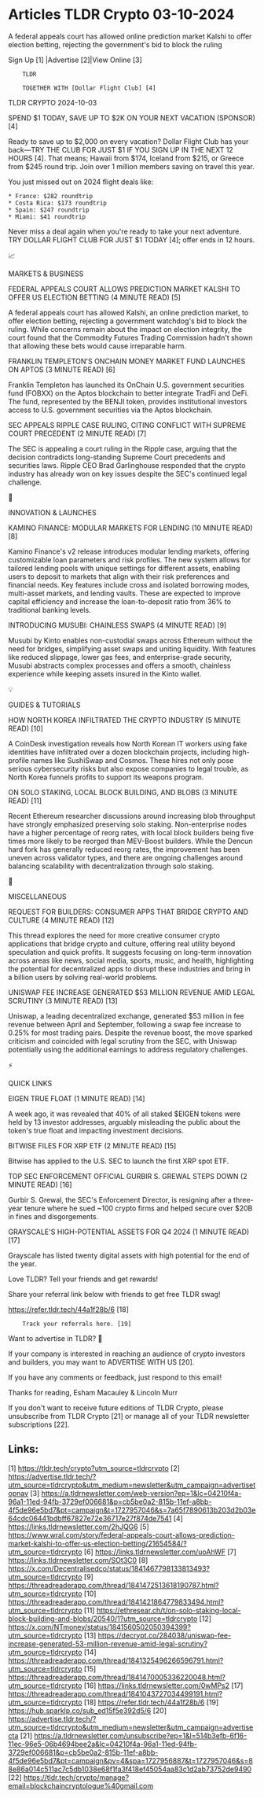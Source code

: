 # Articles TLDR Crypto 03-10-2024

A federal appeals court has allowed online prediction market Kalshi to
offer election betting, rejecting the government's bid to block the
ruling  

 Sign Up [1] |Advertise [2]|View Online [3] 

		TLDR

		TOGETHER WITH [Dollar Flight Club] [4]

TLDR CRYPTO 2024-10-03

 SPEND $1 TODAY, SAVE UP TO $2K ON YOUR NEXT VACATION (SPONSOR) [4] 

 Ready to save up to $2,000 on every vacation? Dollar Flight Club has
your back—TRY THE CLUB FOR JUST $1 IF YOU SIGN UP IN THE NEXT 12
HOURS [4]. That means; Hawaii from $174, Iceland from $215, or Greece
from $245 round trip. Join over 1 million members saving on travel
this year.

You just missed out on 2024 flight deals like:

 	* France: $282 roundtrip
 	* Costa Rica: $173 roundtrip
 	* Spain: $247 roundtrip
 	* Miami: $41 roundtrip

Never miss a deal again when you're ready to take your next adventure.
TRY DOLLAR FLIGHT CLUB FOR JUST $1 TODAY [4]; offer ends in 12 hours.

📈 

MARKETS & BUSINESS

 FEDERAL APPEALS COURT ALLOWS PREDICTION MARKET KALSHI TO OFFER US
ELECTION BETTING (4 MINUTE READ) [5] 

 A federal appeals court has allowed Kalshi, an online prediction
market, to offer election betting, rejecting a government watchdog's
bid to block the ruling. While concerns remain about the impact on
election integrity, the court found that the Commodity Futures Trading
Commission hadn't shown that allowing these bets would cause
irreparable harm. 

 FRANKLIN TEMPLETON'S ONCHAIN MONEY MARKET FUND LAUNCHES ON APTOS (3
MINUTE READ) [6] 

 Franklin Templeton has launched its OnChain U.S. government
securities fund (FOBXX) on the Aptos blockchain to better integrate
TradFi and DeFi. The fund, represented by the BENJI token, provides
institutional investors access to U.S. government securities via the
Aptos blockchain. 

 SEC APPEALS RIPPLE CASE RULING, CITING CONFLICT WITH SUPREME COURT
PRECEDENT (2 MINUTE READ) [7] 

 The SEC is appealing a court ruling in the Ripple case, arguing that
the decision contradicts long-standing Supreme Court precedents and
securities laws. Ripple CEO Brad Garlinghouse responded that the
crypto industry has already won on key issues despite the SEC's
continued legal challenge. 

🚀 

INNOVATION & LAUNCHES

 KAMINO FINANCE: MODULAR MARKETS FOR LENDING (10 MINUTE READ) [8] 

 Kamino Finance's v2 release introduces modular lending markets,
offering customizable loan parameters and risk profiles. The new
system allows for tailored lending pools with unique settings for
different assets, enabling users to deposit to markets that align with
their risk preferences and financial needs. Key features include cross
and isolated borrowing modes, multi-asset markets, and lending vaults.
These are expected to improve capital efficiency and increase the
loan-to-deposit ratio from 36% to traditional banking levels. 

 INTRODUCING MUSUBI: CHAINLESS SWAPS (4 MINUTE READ) [9] 

 Musubi by Kinto enables non-custodial swaps across Ethereum without
the need for bridges, simplifying asset swaps and uniting liquidity.
With features like reduced slippage, lower gas fees, and
enterprise-grade security, Musubi abstracts complex processes and
offers a smooth, chainless experience while keeping assets insured in
the Kinto wallet. 

💡 

GUIDES & TUTORIALS

 HOW NORTH KOREA INFILTRATED THE CRYPTO INDUSTRY (5 MINUTE READ) [10] 

 A CoinDesk investigation reveals how North Korean IT workers using
fake identities have infiltrated over a dozen blockchain projects,
including high-profile names like SushiSwap and Cosmos. These hires
not only pose serious cybersecurity risks but also expose companies to
legal trouble, as North Korea funnels profits to support its weapons
program. 

 ON SOLO STAKING, LOCAL BLOCK BUILDING, AND BLOBS (3 MINUTE READ) [11]


 Recent Ethereum researcher discussions around increasing blob
throughput have strongly emphasized preserving solo staking.
Non-enterprise nodes have a higher percentage of reorg rates, with
local block builders being five times more likely to be reorged than
MEV-Boost builders. While the Dencun hard fork has generally reduced
reorg rates, the improvement has been uneven across validator types,
and there are ongoing challenges around balancing scalability with
decentralization through solo staking. 

🦄 

MISCELLANEOUS

 REQUEST FOR BUILDERS: CONSUMER APPS THAT BRIDGE CRYPTO AND CULTURE (4
MINUTE READ) [12] 

 This thread explores the need for more creative consumer crypto
applications that bridge crypto and culture, offering real utility
beyond speculation and quick profits. It suggests focusing on
long-term innovation across areas like news, social media, sports,
music, and health, highlighting the potential for decentralized apps
to disrupt these industries and bring in a billion users by solving
real-world problems. 

 UNISWAP FEE INCREASE GENERATED $53 MILLION REVENUE AMID LEGAL
SCRUTINY (3 MINUTE READ) [13] 

 Uniswap, a leading decentralized exchange, generated $53 million in
fee revenue between April and September, following a swap fee increase
to 0.25% for most trading pairs. Despite the revenue boost, the move
sparked criticism and coincided with legal scrutiny from the SEC, with
Uniswap potentially using the additional earnings to address
regulatory challenges. 

⚡ 

QUICK LINKS

 EIGEN TRUE FLOAT (1 MINUTE READ) [14] 

 A week ago, it was revealed that 40% of all staked $EIGEN tokens were
held by 13 investor addresses, arguably misleading the public about
the token's true float and impacting investment decisions. 

 BITWISE FILES FOR XRP ETF (2 MINUTE READ) [15] 

 Bitwise has applied to the U.S. SEC to launch the first XRP spot ETF.


 TOP SEC ENFORCEMENT OFFICIAL GURBIR S. GREWAL STEPS DOWN (2 MINUTE
READ) [16] 

 Gurbir S. Grewal, the SEC's Enforcement Director, is resigning after
a three-year tenure where he sued ~100 crypto firms and helped secure
over $20B in fines and disgorgements. 

 GRAYSCALE'S HIGH-POTENTIAL ASSETS FOR Q4 2024 (1 MINUTE READ) [17] 

 Grayscale has listed twenty digital assets with high potential for
the end of the year. 

Love TLDR? Tell your friends and get rewards!

 Share your referral link below with friends to get free TLDR swag! 

 https://refer.tldr.tech/44a1f28b/6 [18] 

		Track your referrals here. [19]

Want to advertise in TLDR? 📰

 If your company is interested in reaching an audience of crypto
investors and builders, you may want to ADVERTISE WITH US [20]. 

 If you have any comments or feedback, just respond to this email! 

Thanks for reading, 
Esham Macauley & Lincoln Murr 

If you don't want to receive future editions of TLDR Crypto, please
unsubscribe from TLDR Crypto [21] or manage all of your TLDR
newsletter subscriptions [22]. 

 

Links:
------
[1] https://tldr.tech/crypto?utm_source=tldrcrypto
[2] https://advertise.tldr.tech/?utm_source=tldrcrypto&utm_medium=newsletter&utm_campaign=advertisetopnav
[3] https://a.tldrnewsletter.com/web-version?ep=1&lc=04210f4a-96a1-11ed-94fb-3729ef006681&p=cb5be0a2-815b-11ef-a8bb-4f5de96e5bd7&pt=campaign&t=1727957046&s=7a65f7890613b203d2b03e64cdc06441bdbff67827e72e36717e27f874de7541
[4] https://links.tldrnewsletter.com/2hJQG6
[5] https://www.wral.com/story/federal-appeals-court-allows-prediction-market-kalshi-to-offer-us-election-betting/21654584/?utm_source=tldrcrypto
[6] https://links.tldrnewsletter.com/uoAhWF
[7] https://links.tldrnewsletter.com/SOt3C0
[8] https://x.com/Decentralisedco/status/1841467798133813493?utm_source=tldrcrypto
[9] https://threadreaderapp.com/thread/1841472513618190787.html?utm_source=tldrcrypto
[10] https://threadreaderapp.com/thread/1841421864779833494.html?utm_source=tldrcrypto
[11] https://ethresear.ch/t/on-solo-staking-local-block-building-and-blobs/20540/1?utm_source=tldrcrypto
[12] https://x.com/NTmoney/status/1841560502050394399?utm_source=tldrcrypto
[13] https://decrypt.co/284038/uniswap-fee-increase-generated-53-million-revenue-amid-legal-scrutiny?utm_source=tldrcrypto
[14] https://threadreaderapp.com/thread/1841325496266596791.html?utm_source=tldrcrypto
[15] https://threadreaderapp.com/thread/1841470005336220048.html?utm_source=tldrcrypto
[16] https://links.tldrnewsletter.com/0wMPs2
[17] https://threadreaderapp.com/thread/1841043727034499191.html?utm_source=tldrcrypto
[18] https://refer.tldr.tech/44a1f28b/6
[19] https://hub.sparklp.co/sub_ed15f5e392d5/6
[20] https://advertise.tldr.tech/?utm_source=tldrcrypto&utm_medium=newsletter&utm_campaign=advertisecta
[21] https://a.tldrnewsletter.com/unsubscribe?ep=1&l=514b3efb-6f16-11ec-96e5-06b4694bee2a&lc=04210f4a-96a1-11ed-94fb-3729ef006681&p=cb5be0a2-815b-11ef-a8bb-4f5de96e5bd7&pt=campaign&pv=4&spa=1727956887&t=1727957046&s=88e86a014c511ac7c5db1038e68f1fa3f418ef45054aa83c1d2ab73752de9490
[22] https://tldr.tech/crypto/manage?email=blockchaincryptologue%40gmail.com